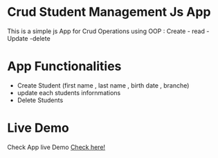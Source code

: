 # Crud Student Management Js App
This is a simple js App for Crud Operations using OOP :
Create - read - Update -delete 

# App Functionalities
- Create Student (first name , last name , birth date , branche)
- update each students infornmations 
- Delete Students 

# Live Demo 
Check App live Demo [Check here!](https://ourouimed.github.io/Crud-students-management/)
